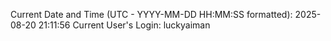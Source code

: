 Current Date and Time (UTC - YYYY-MM-DD HH:MM:SS formatted): 2025-08-20 21:11:56
Current User's Login: luckyaiman
